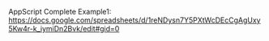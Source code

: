 AppScript Complete Example1:          
https://docs.google.com/spreadsheets/d/1reNDysn7Y5PXtWcDEcCgAgUxy5Kw4r-k_iymiDn2Bvk/edit#gid=0

